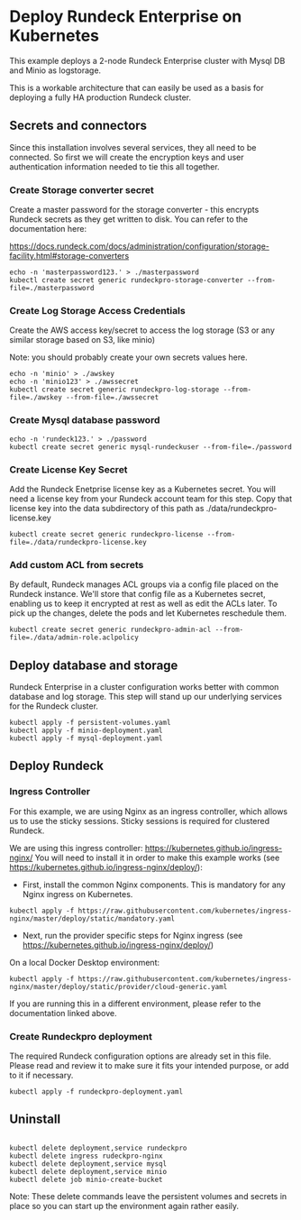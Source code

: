 # Deploy Rundeck Enterprise on Kubernetes

This example deploys a 2-node Rundeck Enterprise cluster with Mysql DB and Minio as logstorage.

This is a workable architecture that can easily be used as a basis for deploying a fully HA production Rundeck cluster.

## Secrets and connectors

Since this installation involves several services, they all need to be connected. So first we will create the encryption keys and user authentication information needed to tie this all together.

### Create Storage converter secret

Create a master password for the storage converter - this encrypts Rundeck secrets as they get written to disk. You can refer to the documentation here:

https://docs.rundeck.com/docs/administration/configuration/storage-facility.html#storage-converters

```
echo -n 'masterpassword123.' > ./masterpassword
kubectl create secret generic rundeckpro-storage-converter --from-file=./masterpassword

```

### Create Log Storage Access Credentials

Create the AWS access key/secret to access the log storage (S3 or any similar storage based on S3, like minio)

Note: you should probably create your own secrets values here.

```
echo -n 'minio' > ./awskey
echo -n 'minio123' > ./awssecret
kubectl create secret generic rundeckpro-log-storage --from-file=./awskey --from-file=./awssecret
```

### Create Mysql database password

```
echo -n 'rundeck123.' > ./password
kubectl create secret generic mysql-rundeckuser --from-file=./password
```


### Create License Key Secret

Add the Rundeck Enetprise license key as a Kubernetes secret. You will need a license key from your Rundeck account team for this step. Copy that license key into the data subdirectory of this path as ./data/rundeckpro-license.key

```
kubectl create secret generic rundeckpro-license --from-file=./data/rundeckpro-license.key
```

### Add custom ACL from secrets

By default, Rundeck manages ACL groups via a config file placed on the Rundeck instance. We'll store that config file as a Kubernetes secret, enabling us to keep it encrypted at rest as well as edit the ACLs later. To pick up the changes, delete the pods and let Kubernetes reschedule them.

```
kubectl create secret generic rundeckpro-admin-acl --from-file=./data/admin-role.aclpolicy
```

## Deploy database and storage

Rundeck Enterprise in a cluster configuration works better with common database and log storage. This step will stand up our underlying services for the Rundeck cluster.


```
kubectl apply -f persistent-volumes.yaml
kubectl apply -f minio-deployment.yaml
kubectl apply -f mysql-deployment.yaml
```

## Deploy Rundeck

### Ingress Controller

For this example, we are using Nginx as an ingress controller, which allows us to use the sticky sessions. Sticky sessions is required for clustered Rundeck.

We are using this ingress controller: https://kubernetes.github.io/ingress-nginx/
You will need to install it in order to make this example works (see https://kubernetes.github.io/ingress-nginx/deploy/):


* First, install the common Nginx components. This is mandatory for any Nginx ingress on Kubernetes.

```
kubectl apply -f https://raw.githubusercontent.com/kubernetes/ingress-nginx/master/deploy/static/mandatory.yaml

```

* Next, run the provider specific steps for Nginx ingress (see https://kubernetes.github.io/ingress-nginx/deploy/)

On a local Docker Desktop environment:

```
kubectl apply -f https://raw.githubusercontent.com/kubernetes/ingress-nginx/master/deploy/static/provider/cloud-generic.yaml

```

If you are running this in a different environment, please refer to the documentation linked above.

### Create Rundeckpro deployment

The required Rundeck configuration options are already set in this file. Please read and review it to make sure it fits your intended purpose, or add to it if necessary.

```
kubectl apply -f rundeckpro-deployment.yaml

```


## Uninstall

```

kubectl delete deployment,service rundeckpro
kubectl delete ingress rudeckpro-nginx
kubectl delete deployment,service mysql
kubectl delete deployment,service minio
kubectl delete job minio-create-bucket
```

Note: These delete commands leave the persistent volumes and secrets in place so you can start up the environment again rather easily.
